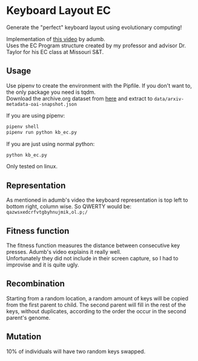 # Keyboard Layout EC

Generate the "perfect" keyboard layout using evolutionary computing!

Implementation of [this video](https://www.youtube.com/watch?v=EOaPb9wrgDY) by adumb.  
Uses the EC Program structure created by my professor and advisor Dr. Taylor for his EC class at Missouri S&T.

## Usage
Use pipenv to create the environment with the Pipfile. If you don't want to, the only package you need is tqdm.  
Download the archive.org dataset from [here](https://www.kaggle.com/datasets/Cornell-University/arxiv) and extract to `data/arxiv-metadata-oai-snapshot.json`

If you are using pipenv:
```sh
pipenv shell
pipenv run python kb_ec.py
```

If you are just using normal python:
```sh
python kb_ec.py
```

Only tested on linux.


## Representation
As mentioned in adumb's video the keyboard representation is top left to bottom right, column wise. So QWERTY would be:
`qazwsxedcrfvtgbyhnujmik,ol.p;/`

## Fitness function
The fitness function measures the distance between consecutive key presses. Adumb's video explains it really well.  
Unfortunately they did not include in their screen capture, so I had to improvise and it is quite ugly.

## Recombination
Starting from a random location, a random amount of keys will be copied from the first parent to child. The second parent will fill in the rest
of the keys, without duplicates, according to the order the occur in the second parent's genome.

## Mutation
10% of individuals will have two random keys swapped.
